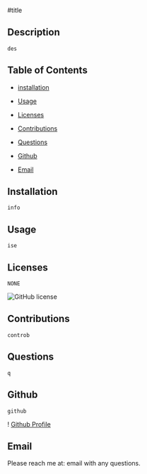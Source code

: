 #title
    
  
    
## Description
    

    des
    

    
## Table of Contents
    
* [installation](#installation)  
    
* [Usage](#Usage)
    
* [Licenses](#Licenses)  
    
* [Contributions](#Contributions)  
    
* [Questions](#Questions)  
    
* [Github](#Github)
    
* [Email](#Email)
    

    
## Installation
    

    info
    

    
## Usage
    

    ise
    

    
## Licenses
    

    NONE
    
![GitHub license](https://img.shields.io/badge/license-NONE-blue.svg)
    

    
## Contributions
    

    controb
    

    
## Questions
    

    q
    

    
## Github 
    

    github
    
! [Github Profile](https://github.com/github)
    

    
## Email 
    
Please reach me at: email with any questions.

    